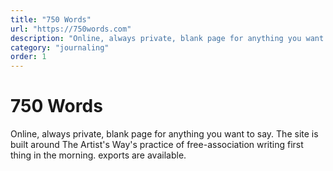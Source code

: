 ```yaml
---
title: "750 Words"
url: "https://750words.com"
description: "Online, always private, blank page for anything you want to say. The site is built around The Artist's Way's practice of free-association writing first thing in the morning. exports are available."
category: "journaling"
order: 1
---
```


# 750 Words

Online, always private, blank page for anything you want to say. The site is built around The Artist's Way's practice of free-association writing first thing in the morning. exports are available.
